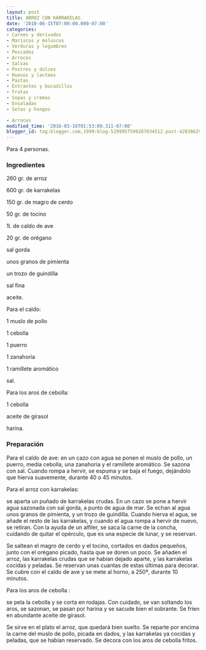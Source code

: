 ```yaml
---
layout: post
title: ARROZ CON KARRAKELAS
date: '2010-06-15T07:00:00.000-07:00'
categories:
- Carnes y derivados
- Mariscos y moluscos
- Verduras y legumbres
- Pescados
- Arroces
- Salsas
- Postres y dulces
- Huevos y lacteos
- Pastas
- Entrantes y bocadillos
- Frutas
- Sopas y cremas
- Ensaladas
- Setas y hongos

- Arroces
modified_time: '2016-03-16T01:53:09.311-07:00'
blogger_id: tag:blogger.com,1999:blog-5299957599287034512.post-4283862981520778858
---
```


Para 4 personas.

<h3>Ingredientes</h3>

260 gr. de arroz

600 gr. de karrakelas

150 gr. de magro de cerdo

50 gr. de tocino

1l. de caldo de ave

20 gr. de orégano

sal gorda

unos granos de pimienta

un trozo de guindilla

sal fina

aceite.

Para el caldo:

1 muslo de pollo

1 cebolla

1 puerro

1 zanahoria

1 ramillete aromático

sal.

Para los aros de cebolla:

1 cebolla

aceite de girasol

harina.

<h3>Preparación</h3>

Para el caldo de ave: en un cazo con agua se ponen el muslo de pollo, un puerro, media cebolla, una zanahoria y el ramillete aromático. Se sazona con sal. Cuando rompa a hervir, se espuma y se baja el fuego, dejándolo que hierva suavemente, durante 40 o 45 minutos.

Para el arroz con karrakelas:

se aparta un puñado de karrakelas crudas. En un cazo se pone a hervir agua sazonada con sal gorda, a punto de agua de mar. Se echan al agua unos granos de pimienta, y un trozo de guindilla. Cuando hierva el agua, se añade el resto de las karrakelas, y cuando el agua rompa a hervir de nuevo, se retiran. Con la ayuda de un alfiler, se saca la carne de la concha, cuidando de quitar el opérculo, que es una especie de lunar, y se reservan.

Se saltean el magro de cerdo y el tocino, cortados en dados pequeños, junto con el orégano picado, hasta que se doren un poco. Se añaden el arroz, las karrakelas crudas que se habían dejado aparte, y las karrakelas cocidas y peladas. Se reservan unas cuantas de estas últimas para decorar. Se cubre con el caldo de ave y se mete al horno, a 250&ordm;, durante 10 minutos.

Para los aros de cebolla :

se pela la cebolla y se corta en rodajas. Con cuidado, se van soltando los aros, se sazonan, se pasan por harina y se sacude bien el sobrante. Se fríen en abundante aceite de girasol.

Se sirve en el plato el arroz, que quedará bien suelto. Se reparte por encima la carne del muslo de pollo, picada en dados, y las karrakelas ya cocidas y peladas, que se habían reservado. Se decora con los aros de cebolla fritos.

